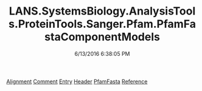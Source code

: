 ﻿---
title: LANS.SystemsBiology.AnalysisTools.ProteinTools.Sanger.Pfam.PfamFastaComponentModels
date: 6/13/2016 6:38:05 PM
---

[Alignment](T-LANS.SystemsBiology.AnalysisTools.ProteinTools.Sanger.Pfam.PfamFastaComponentModels.Alignment.html)
[Comment](T-LANS.SystemsBiology.AnalysisTools.ProteinTools.Sanger.Pfam.PfamFastaComponentModels.Comment.html)
[Entry](T-LANS.SystemsBiology.AnalysisTools.ProteinTools.Sanger.Pfam.PfamFastaComponentModels.Entry.html)
[Header](T-LANS.SystemsBiology.AnalysisTools.ProteinTools.Sanger.Pfam.PfamFastaComponentModels.Header.html)
[PfamFasta](T-LANS.SystemsBiology.AnalysisTools.ProteinTools.Sanger.Pfam.PfamFastaComponentModels.PfamFasta.html)
[Reference](T-LANS.SystemsBiology.AnalysisTools.ProteinTools.Sanger.Pfam.PfamFastaComponentModels.Reference.html)
